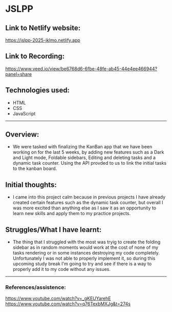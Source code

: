 # JSLPP
## Link to Netlify website:
https://jslpp-2025-jklmo.netlify.app
## Link to Recording:
https://www.veed.io/view/be6768d6-6fbe-48fe-ab45-44e4ee466944?panel=share
## Technologies used:
* HTML
* CSS
* JavaScript
---

## Overview:
* We were tasked with finalizing the KanBan app that we have been working on for the last 5
weeks, by adding new features such as a Dark and Light mode, Foldable sidebars, Editing and 
deleting tasks and a dynamic task counter. Using the API provded to us to link the initial
 tasks to the kanban board.

## Initial thoughts:
* I came into this project calm because in previous projects I have already created certain 
features such as the dynamic task counter, but overall I was more excited than anything else
as I saw it as an opportunity to learn new skills and apply them to my practice projects.

## Struggles/What I have learnt:
* The thing that I struggled with the most was tryig to create the folding sidebar
as in random moments would work at the cost of none of my tasks rendering or in some
instances destroying my code completely. Unfortunately I was not able to properly
implement it, so during this upcoming study break I'm going to try and see if there is
a way to properly add it to my code without any issues.

---

### References/assistence:
https://www.youtube.com/watch?v=_gKEUYarehE
https://www.youtube.com/watch?v=q76TexbMXJg&t=274s
